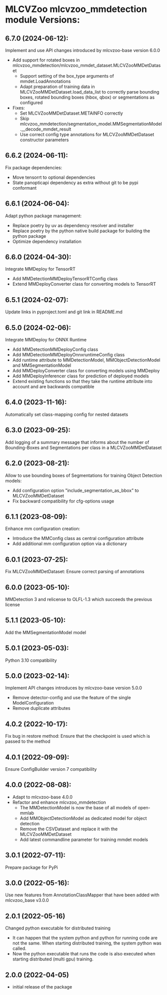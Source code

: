 # MLCVZoo mlcvzoo_mmdetection module Versions:

6.7.0 (2024-06-12):
------------------
Implement and use API changes introduced by mlcvzoo-base version 6.0.0
- Add support for rotated boxes in mlcvzoo_mmdetection/mlcvzoo_mmdet_dataset.MLCVZooMMDetDataset
  - Support setting of the box_type arguments of mmdet.LoadAnnotations
  - Adapt preparation of training data in MLCVZooMMDetDataset.load_data_list to correctly parse
    bounding boxes, rotated bounding boxes (hbox, qbox) or segmentations as configured
- Fixes:
  - Set MLCVZooMMDetDataset.METAINFO correctly
  - Skip mlcvzoo_mmdetection/segmentation_model.MMSegmentationModel.__decode_mmdet_result
  - Use correct config type annotations for MLCVZooMMDetDataset constructor parameters

6.6.2 (2024-06-11):
------------------
Fix package dependencies:
- Move tensorrt to optional dependencies
- State panopticapi dependency as extra without git to be pypi conformant

6.6.1 (2024-06-04):
------------------
Adapt python package management:
- Replace poetry by uv as dependency resolver and installer
- Replace poetry by the python native build package for building the python package
- Optimize dependency installation

6.6.0 (2024-04-30):
------------------
Integrate MMDeploy for TensorRT
- Add MMDetectionMMDeployTensorRTConfig class
- Extend MMDeployConverter class for converting models to TensorRT

6.5.1 (2024-02-07):
------------------
Update links in pyproject.toml and git link in README.md

6.5.0 (2024-02-06):
------------------
Integrate MMDeploy for ONNX Runtime
- Add MMDetectionMMDeployConfig class
- Add MMDetectionMMDeployOnnxruntimeConfig class
- Add runtime attribute to MMDetectionModel, MMObjectDetectionModel and MMSegmentationModel
- Add MMDeployConverter class for converting models using MMDeploy
- Add MMDeployInferencer class for prediction of deployed models
- Extend existing functions so that they take the runtime attribute into account and are backwards compatible

6.4.0 (2023-11-16):
------------------
Automatically set class-mapping config for nested datasets

6.3.0 (2023-09-25):
------------------
Add logging of a summary message that informs about
the number of Bounding-Boxes and Segmentations per class
in a MLCVZooMMDetDataset

6.2.0 (2023-08-21):
------------------
Allow to use bounding boxes of Segmentations for training Object Detection models:
- Add configuration option "include_segmentation_as_bbox" to MLCVZooMMDetDataset
- Fix backward compatibility for cfg-options usage

6.1.1 (2023-08-09):
------------------
Enhance mm configuration creation:
- Introduce the MMConfig class as central configuration attribute
- Add additional mm configuration option via a dictionary

6.0.1 (2023-07-25):
------------------
Fix MLCVZooMMDetDataset: Ensure correct parsing of annotations

6.0.0 (2023-05-10):
------------------
MMDetection 3 and relicense to OLFL-1.3 which succeeds the previous license

5.1.1 (2023-05-10):
------------------
Add the MMSegmentationModel model

5.0.1 (2023-05-03):
------------------
Python 3.10 compatibility

5.0.0 (2023-02-14):
------------------
Implement API changes introduces by mlcvzoo-base version 5.0.0
- Remove detector-config and use the feature of the single ModelConfiguration
- Remove duplicate attributes

4.0.2 (2022-10-17):
------------------
Fix bug in restore method: Ensure that the checkpoint is used which is passed to the method

4.0.1 (2022-09-09):
------------------
Ensure ConfigBuilder version 7 compatibility

4.0.0 (2022-08-08):
------------------
- Adapt to mlcvzoo-base 4.0.0
- Refactor and enhance mlcvzoo_mmdetection
  - The MMDetectionModel is now the base of all models of open-mmlab
  - Add MMObjectDetectionModel as dedicated model for object detection
  - Remove the CSVDataset and replace it with the MLCVZooMMDetDataset
  - Add latest commandline parameter for training mmdet models

3.0.1 (2022-07-11):
------------------
Prepare package for PyPi

3.0.0 (2022-05-16):
------------------
Use new features from AnnotationClassMapper that have been added with mlcvzoo_base v3.0.0

2.0.1 (2022-05-16)
------------------
Changed python executable for distributed training
- It can happen that the system python and python for running code are not the same. When starting distributed training, the system python was called.
- Now the python executable that runs the code is also executed when starting distributed (multi gpu) training.

2.0.0 (2022-04-05)
------------------
- initial release of the package
